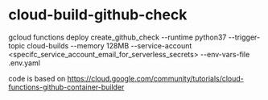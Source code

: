 # cloud-build-github-check
gcloud functions deploy create_github_check --runtime python37 --trigger-topic cloud-builds --memory 128MB --service-account <specifc_service_account_email_for_serverless_secrets> --env-vars-file .env.yaml

code is based on https://cloud.google.com/community/tutorials/cloud-functions-github-container-builder
